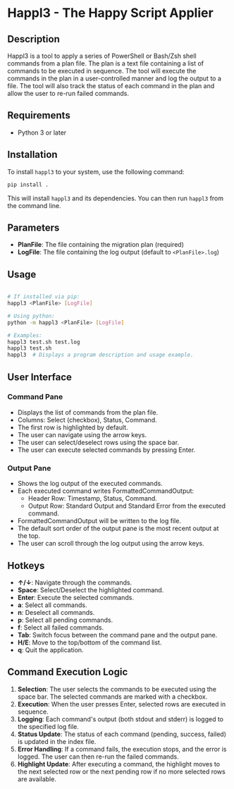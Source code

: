 # Happl3 - The Happy Script Applier

## Description

Happl3 is a tool to apply a series of PowerShell or Bash/Zsh shell commands from a plan file. The plan is a text file containing a list of commands to be executed in sequence. The tool will execute the commands in the plan in a user-controlled manner and log the output to a file. The tool will also track the status of each command in the plan and allow the user to re-run failed commands.

## Requirements

- Python 3 or later

## Installation

To install `happl3` to your system, use the following command:

```bash
pip install .
```

This will install `happl3` and its dependencies. You can then run `happl3` from the command line.

## Parameters

- **PlanFile**: The file containing the migration plan (required)
- **LogFile**: The file containing the log output (default to `<PlanFile>.log`)

## Usage

```bash

# If installed via pip:
happl3 <PlanFile> [LogFile]

# Using python:
python -m happl3 <PlanFile> [LogFile]

# Examples:
happl3 test.sh test.log
happl3 test.sh
happl3  # Displays a program description and usage example.
```

## User Interface

### Command Pane

- Displays the list of commands from the plan file.
- Columns: Select (checkbox), Status, Command.
- The first row is highlighted by default.
- The user can navigate using the arrow keys.
- The user can select/deselect rows using the space bar.
- The user can execute selected commands by pressing Enter.

### Output Pane

- Shows the log output of the executed commands.
- Each executed command writes FormattedCommandOutput:
  - Header Row: Timestamp, Status, Command.
  - Output Row: Standard Output and Standard Error from the executed command.
- FormattedCommandOutput will be written to the log file.
- The default sort order of the output pane is the most recent output at the top.
- The user can scroll through the log output using the arrow keys.

## Hotkeys

- **↑/↓**: Navigate through the commands.
- **Space**: Select/Deselect the highlighted command.
- **Enter**: Execute the selected commands.
- **a**: Select all commands.
- **n**: Deselect all commands.
- **p**: Select all pending commands.
- **f**: Select all failed commands.
- **Tab**: Switch focus between the command pane and the output pane.
- **H/E**: Move to the top/bottom of the command list.
- **q**: Quit the application.

## Command Execution Logic

1. **Selection**: The user selects the commands to be executed using the space bar. The selected commands are marked with a checkbox.
2. **Execution**: When the user presses Enter, selected rows are executed in sequence.
3. **Logging**: Each command's output (both stdout and stderr) is logged to the specified log file.
4. **Status Update**: The status of each command (pending, success, failed) is updated in the index file.
5. **Error Handling**: If a command fails, the execution stops, and the error is logged. The user can then re-run the failed commands.
6. **Highlight Update**: After executing a command, the highlight moves to the next selected row or the next pending row if no more selected rows are available.
